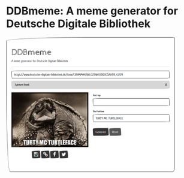 # DDBmeme: A meme generator for Deutsche Digitale Bibliothek

<img src="https://raw.githubusercontent.com/mbuechner/ddbmeme/master/DDBmeme.png" alt="Screenshot of DDBmeme" title="DDBmeme" style="width: 450px;" />
